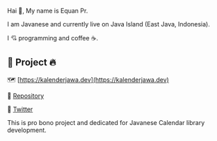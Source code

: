 
Hai 👋, My name is Equan Pr.

I am Javanese and currently live on Java Island (East Java, Indonesia).

I 💘 programming and coffee ☕.

🚀 Project 🔥
---

🗺️ [https://kalenderjawa.dev](https://kalenderjawa.dev)

🐙 [Repository](https://github.com/kalenderjawa)

🤖 [Twitter](https://twitter.com/KalenderJawaDev)

This is pro bono project and dedicated for Javanese Calendar library development.


